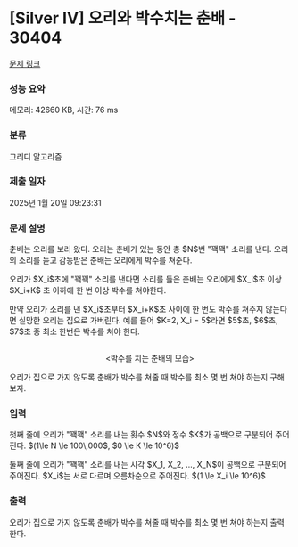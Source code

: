 # [Silver IV] 오리와 박수치는 춘배 - 30404 

[문제 링크](https://www.acmicpc.net/problem/30404) 

### 성능 요약

메모리: 42660 KB, 시간: 76 ms

### 분류

그리디 알고리즘

### 제출 일자

2025년 1월 20일 09:23:31

### 문제 설명

<p>춘배는 오리를 보러 왔다. 오리는 춘배가 있는 동안 총 $N$번 "꽥꽥" 소리를 낸다. 오리의 소리를 듣고 감동받은 춘배는 오리에게 박수를 쳐준다.</p>

<p>오리가 $X_i$초에 "꽥꽥" 소리를 낸다면 소리를 들은 춘배는 오리에게 $X_i$초 이상 $X_i+K$ 초 이하에 한 번 이상 박수를 쳐야한다.</p>

<p>만약 오리가 소리를 낸 $X_i$초부터 $X_i+K$초 사이에 한 번도 박수를 쳐주지 않는다면 실망한 오리는 집으로 가버린다. 예를 들어 $K=2, X_i = 5$라면 $5$초, $6$초, $7$초 중 최소 한번은 박수를 쳐야 한다.</p>

<p style="text-align: center;"><img alt="" src=""></p>

<p style="text-align: center;"><박수를 치는 춘배의 모습></p>

<p>오리가 집으로 가지 않도록 춘배가 박수를 쳐줄 때 박수를 최소 몇 번 쳐야 하는지 구해보자.</p>

### 입력 

 <p>첫째 줄에 오리가 "꽥꽥" 소리를 내는 횟수 $N$와 정수 $K$가 공백으로 구분되어 주어진다. $(1\le N \le 100\,000$, $0 \le K \le 10^6)$</p>

<p>둘째 줄에 오리가 "꽥꽥" 소리를 내는 시각 $X_1, X_2, ..., X_N$이 공백으로 구분되어 주어진다. $X_i$는 서로 다르며 오름차순으로 주어진다. $(1 \le X_i \le 10^6)$</p>

### 출력 

 <p>오리가 집으로 가지 않도록 춘배가 박수를 쳐줄 때 박수를 최소 몇 번 쳐야 하는지 출력한다.</p>

